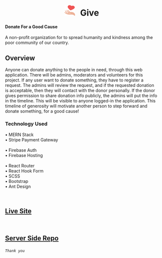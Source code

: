 <h1 align="center">
  <img src="Client Side/screenshots/logo.svg" width="35" height="35" style="margin-right: 10px"/> Give 
</h1>


#### Donate For a Good Cause

A non-profit organization for to spread humanity and kindness among the poor community of our country.


## Overview

Anyone can donate anything to the people in need, through this web application. There will be admins, moderators and volunteers for this project. If any user want to donate something, they have to register a request. The admins will review the request, and if the requested donation is acceptable, then they will contact with the donor personally. If the donor gives permission to share donation info publicly, the admins will put the info in the timeline. This will be visible to anyone logged-in the application. This timeline of generosity will motivate another person to step forward and donate something, for a good cause!



### Technology Used
• MERN Stack <br/>
• Stripe Payment Gateway <br/>
<br/>
• Firebase Auth <br/>
• Firebase Hosting <br/>
<br/>
• React Router <br/>
• React Hook Form <br/>
• SCSS <br/>
• Bootstrap <br/>
• Ant Design

<br/>

## [Live Site](https://give-3d6fc.web.app)

<br/>

## [Server Side Repo](https://github.com/Mustakim-Pallab/Give_server_main)

###### `Thank you`

